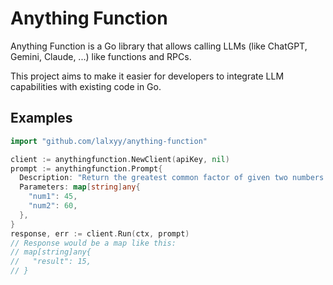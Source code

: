 # Anything Function

Anything Function is a Go library that allows calling LLMs (like ChatGPT, Gemini, Claude, ...) like functions and RPCs.

This project aims to make it easier for developers to integrate LLM capabilities with existing code in Go.

## Examples

```go
import "github.com/lalxyy/anything-function"

client := anythingfunction.NewClient(apiKey, nil)
prompt := anythingfunction.Prompt{
  Description: "Return the greatest common factor of given two numbers `num1` and `num2`.",
  Parameters: map[string]any{
    "num1": 45,
    "num2": 60,
  },
}
response, err := client.Run(ctx, prompt)
// Response would be a map like this:
// map[string]any{
//   "result": 15,
// }
```
